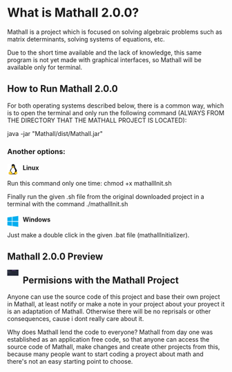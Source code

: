 # What is Mathall 2.0.0?

Mathall is a project which is focused on solving algebraic problems such as matrix determinants, solving systems of equations, etc. 

Due to the short time available and the lack of knowledge, this same program is not yet made with graphical interfaces, so Mathall will be available only for terminal.

## How to Run Mathall 2.0.0
For both operating systems described below, there is a common way, which is to open the terminal and only run the following command (ALWAYS FROM THE DIRECTORY THAT THE MATHALL PROJECT IS LOCATED):

java -jar "Mathall/dist/Mathall.jar"

### Another options:

#### Linux <img align="left" alt="Linux" width="26px" src="https://github.com/devicons/devicon/blob/v2.15.1/icons/linux/linux-original.svg" style="padding-right:10px;" />

Run this command only one time: chmod +x mathallInit.sh

Finally run the given .sh file from the original downloaded project in a terminal with the command ./mathallInit.sh

#### Windows <img align="left" alt="Windows" width="26px" src="https://github.com/devicons/devicon/blob/v2.15.1/icons/windows8/windows8-original.svg" style="padding-right:10px;" />
Just make a double click in the given .bat file (mathallInitializer).

## Mathall 2.0.0 Preview
<img align="left" alt="Windows" width="26px" src="https://raw.githubusercontent.com/Filipondios/The-Mathall-Project/6ecc3d3082e791f0070123af549ee62f010200bd/Mathall/preview/Teaser.png" style="padding-right:10px;" />

## Permisions with the Mathall Project

Anyone can use the source code of this project and base their own project
in Mathall, at least notify or make a note in your project about your proyect it is an adaptation of
Mathall. Otherwise there will be no reprisals or other consequences, cause i dont really care about it.

Why does Mathall lend the code to everyone? Mathall from day one was established as an application 
free code, so that anyone can access the source code of Mathall, make changes and create 
other projects from this, because many people want to start coding a proyect about math and there's not an easy starting point to choose.
